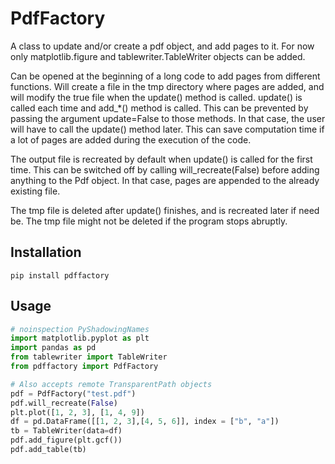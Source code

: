 # PdfFactory

A class to update and/or create a pdf object, and add pages to it. For now only matplotlib.figure and 
tablewriter.TableWriter objects can be added.

Can be opened at the beginning of a long code to add pages from different functions. Will create a file in the 
tmp directory where pages are added, and will modify the true file when the update() method is called. update() is 
called each time and add_*() method is called. This can be prevented by passing the argument update=False to 
those methods. In that case, the user will have to call the update() method later. This can save computation time 
if a lot of pages are added during the execution of the code. 

The output file is recreated by default when update() is called for the first time. This can be switched off by 
calling will_recreate(False) before adding anything to the Pdf object. In that case, pages are appended to the 
already existing file. 


The tmp file is deleted after update() finishes, and is recreated later if need be. The tmp file might not be 
deleted if the program stops abruptly.

## Installation

`pip install pdffactory`

## Usage

```python
# noinspection PyShadowingNames
import matplotlib.pyplot as plt
import pandas as pd
from tablewriter import TableWriter
from pdffactory import PdfFactory

# Also accepts remote TransparentPath objects
pdf = PdfFactory("test.pdf")
pdf.will_recreate(False)
plt.plot([1, 2, 3], [1, 4, 9])
df = pd.DataFrame([[1, 2, 3],[4, 5, 6]], index = ["b", "a"])
tb = TableWriter(data=df)
pdf.add_figure(plt.gcf())
pdf.add_table(tb)
```
